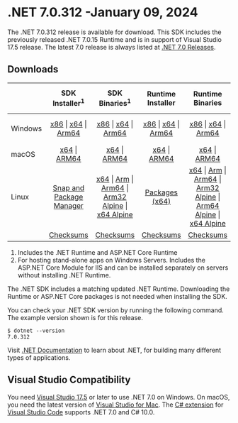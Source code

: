 # .NET 7.0.312 -January 09, 2024

The .NET 7.0.312 release is available for download. This SDK includes the previously released .NET 7.0.15 Runtime and is in support of Visual Studio 17.5 release. The latest 7.0 release is always listed at [.NET 7.0 Releases](../README.md).

## Downloads

|           | SDK Installer<sup>1</sup>                        | SDK Binaries<sup>1</sup>                 | Runtime Installer                                        | Runtime Binaries                                 | ASP.NET Core Runtime           |Windows Desktop Runtime          |
| --------- | :------------------------------------------:     | :----------------------:                 | :---------------------------:                            | :-------------------------:                      | :-----------------:            | :-----------------:            |
| Windows   | [x86][dotnet-sdk-win-x86.exe] \| [x64][dotnet-sdk-win-x64.exe] \| [Arm64][dotnet-sdk-win-arm64.exe] | [x86][dotnet-sdk-win-x86.zip] \| [x64][dotnet-sdk-win-x64.zip] \|  [Arm64][dotnet-sdk-win-arm64.zip] | [x86][dotnet-runtime-win-x86.exe] \| [x64][dotnet-runtime-win-x64.exe] \| [Arm64][dotnet-runtime-win-arm64.exe] | [x86][dotnet-runtime-win-x86.zip] \| [x64][dotnet-runtime-win-x64.zip] \| [Arm64][dotnet-runtime-win-arm64.zip] | [x86][aspnetcore-runtime-win-x86.exe] \| [x64][aspnetcore-runtime-win-x64.exe] \|<br/> [Hosting Bundle][dotnet-hosting-win.exe]<sup>2</sup> | [x86][windowsdesktop-runtime-win-x86.exe] \| [x64][windowsdesktop-runtime-win-x64.exe] \| [Arm64][windowsdesktop-runtime-win-arm64.exe] |
| macOS     | [x64][dotnet-sdk-osx-x64.pkg] \| [ARM64][dotnet-sdk-osx-arm64.pkg] | [x64][dotnet-sdk-osx-x64.tar.gz] \| [ARM64][dotnet-sdk-osx-arm64.tar.gz]  | [x64][dotnet-runtime-osx-x64.pkg] \| [ARM64][dotnet-runtime-osx-arm64.pkg] | [x64][dotnet-runtime-osx-x64.tar.gz] \| [ARM64][dotnet-runtime-osx-arm64.tar.gz]| [x64][aspnetcore-runtime-osx-x64.tar.gz] \| [ARM64][aspnetcore-runtime-osx-arm64.tar.gz] | - |<sup>1</sup>
| Linux     |  [Snap and Package Manager](../install-linux.md)  | [x64][dotnet-sdk-linux-x64.tar.gz] \| [Arm][dotnet-sdk-linux-arm.tar.gz]  \| [Arm64][dotnet-sdk-linux-arm64.tar.gz] \| [Arm32 Alpine][dotnet-sdk-linux-musl-arm.tar.gz]  \| [x64 Alpine][dotnet-sdk-linux-musl-x64.tar.gz] | [Packages (x64)][linux-packages] | [x64][dotnet-runtime-linux-x64.tar.gz] \| [Arm][dotnet-runtime-linux-arm.tar.gz] \| [Arm64][dotnet-runtime-linux-arm64.tar.gz] \| [Arm32 Alpine][dotnet-runtime-linux-musl-arm.tar.gz] \| [Arm64 Alpine][dotnet-runtime-linux-musl-arm64.tar.gz] \| [x64 Alpine][dotnet-runtime-linux-musl-x64.tar.gz]  | [x64][aspnetcore-runtime-linux-x64.tar.gz]<sup>1</sup>  \| [Arm][aspnetcore-runtime-linux-arm.tar.gz]<sup>1</sup> \| [Arm64][aspnetcore-runtime-linux-arm64.tar.gz]<sup>1</sup> \| [x64 Alpine][aspnetcore-runtime-linux-musl-x64.tar.gz] | - | <sup>1</sup> |
|  | [Checksums][checksums-sdk]                             | [Checksums][checksums-sdk]                                      | [Checksums][checksums-runtime]                             | [Checksums][checksums-runtime]  | [Checksums][checksums-runtime]  | [Checksums][checksums-runtime]

1. Includes the .NET Runtime and ASP.NET Core Runtime
2. For hosting stand-alone apps on Windows Servers. Includes the ASP.NET Core Module for IIS and can be installed separately on servers without installing .NET Runtime.

The .NET SDK includes a matching updated .NET Runtime. Downloading the Runtime or ASP.NET Core packages is not needed when installing the SDK.

You can check your .NET SDK version by running the following command. The example version shown is for this release.

```console
$ dotnet --version
7.0.312
```
Visit [.NET Documentation](https://learn.microsoft.com/dotnet/) to learn about .NET, for building many different types of applications.

## Visual Studio Compatibility

You need [Visual Studio 17.5](https://visualstudio.microsoft.com) or later to use .NET 7.0 on Windows. On macOS, you need the latest version of [Visual Studio for Mac](https://visualstudio.microsoft.com/vs/mac/). The [C# extension](https://code.visualstudio.com/docs/languages/dotnet) for [Visual Studio Code](https://code.visualstudio.com/) supports .NET 7.0 and C# 10.0.

[blob-runtime]: https://dotnetcli.blob.core.windows.net/dotnet/Runtime/
[blob-sdk]: https://dotnetcli.blob.core.windows.net/dotnet/Sdk/
[release-notes]: https://github.com/dotnet/core/blob/main/release-notes/7.0/7.0.15/7.0.312.md

[checksums-runtime]: https://dotnetcli.blob.core.windows.net/dotnet/checksums/7.0.15-sha.txt
[checksums-sdk]: https://dotnetcli.blob.core.windows.net/dotnet/checksums/7.0.15-sha.txt

[linux-install]: https://learn.microsoft.com/dotnet/core/install/linux
[linux-setup]: https://github.com/dotnet/core/blob/main/Documentation/linux-setup.md

[dotnet-blog]:  https://devblogs.microsoft.com/dotnet/september-2023-updates/
[aspnet-blog]: https://devblogs.microsoft.com/dotnet/announcing-asp-net-core-in-net-7/
[maui-blog]: https://devblogs.microsoft.com/dotnet/update-on-dotnet-maui/

[linux-packages]: ../install-linux.md




[//]: # ( Runtime 7.0.15)
[dotnet-runtime-linux-arm.tar.gz]: https://download.visualstudio.microsoft.com/download/pr/9ef5357d-ad9e-43aa-9d81-d8e9a6406422/8cb59b6315036a8101ce55070085c8e3/dotnet-runtime-7.0.15-linux-arm.tar.gz
[dotnet-runtime-linux-arm64.tar.gz]: https://download.visualstudio.microsoft.com/download/pr/854685e1-521f-4784-8a6a-b49307a3a4a7/6079b3613f0a297df59ab563e31074bc/dotnet-runtime-7.0.15-linux-arm64.tar.gz
[dotnet-runtime-linux-musl-arm.tar.gz]: https://download.visualstudio.microsoft.com/download/pr/55be6919-7a8a-4f04-9d31-61b49edfa6f5/d399d5aac17012a886371687c2c7b0e7/dotnet-runtime-7.0.15-linux-musl-arm.tar.gz
[dotnet-runtime-linux-musl-arm64.tar.gz]: https://download.visualstudio.microsoft.com/download/pr/100ac9c5-da50-440d-b68e-5d98303c0c26/363e1d249c51851cb3ce04700c35b10c/dotnet-runtime-7.0.15-linux-musl-arm64.tar.gz
[dotnet-runtime-linux-musl-x64.tar.gz]: https://download.visualstudio.microsoft.com/download/pr/16fa38b7-7c0d-41a4-9ec4-2a63827656bf/9ef88902b9e4b73da9ec3ce3725b3739/dotnet-runtime-7.0.15-linux-musl-x64.tar.gz
[dotnet-runtime-linux-x64.tar.gz]: https://download.visualstudio.microsoft.com/download/pr/921a24a1-0a7c-4100-b72e-f948ff3b4614/1cf0fe858e6d42bf1ef88d775fd8d865/dotnet-runtime-7.0.15-linux-x64.tar.gz
[dotnet-runtime-osx-arm64.pkg]: https://download.visualstudio.microsoft.com/download/pr/134ce5f1-44b3-47fd-9705-6b99524ba4d7/bbe5dd32e431ec92fa48250757851ac0/dotnet-runtime-7.0.15-osx-arm64.pkg
[dotnet-runtime-osx-arm64.tar.gz]: https://download.visualstudio.microsoft.com/download/pr/44fec9e2-bcd6-460f-b1a9-0e8dfddc98fa/06bcccde9a49279d460d2862f54af404/dotnet-runtime-7.0.15-osx-arm64.tar.gz
[dotnet-runtime-osx-x64.pkg]: https://download.visualstudio.microsoft.com/download/pr/d5c938a1-9fd8-4681-814d-3af7b861445c/ff570d04e8ab27c3aa942a86bdc1c896/dotnet-runtime-7.0.15-osx-x64.pkg
[dotnet-runtime-osx-x64.tar.gz]: https://download.visualstudio.microsoft.com/download/pr/f10c8029-961d-4c91-922e-d81eceda9434/004a62489c01ae2a41ac7ec1aba2eec7/dotnet-runtime-7.0.15-osx-x64.tar.gz
[dotnet-runtime-win-arm64.exe]: https://download.visualstudio.microsoft.com/download/pr/2c5a4ec4-82c9-4097-a0f2-c3a3b9cd8a87/52e93e1955b8ebc0d6d2f59a441ae6c5/dotnet-runtime-7.0.15-win-arm64.exe
[dotnet-runtime-win-arm64.zip]: https://download.visualstudio.microsoft.com/download/pr/2ff84fae-a5bf-4c87-9f32-b986b1811112/e1a34d3dc5d7bae3df00f01ff57544e0/dotnet-runtime-7.0.15-win-arm64.zip
[dotnet-runtime-win-x64.exe]: https://download.visualstudio.microsoft.com/download/pr/83b58670-c0ea-4442-ad35-beb5009f5396/bcf1e10f57dbeea2f46490430abf6882/dotnet-runtime-7.0.15-win-x64.exe
[dotnet-runtime-win-x64.zip]: https://download.visualstudio.microsoft.com/download/pr/b5ed1321-d9fd-41aa-aa75-c26edf0b0e6b/0818675fe18a1f566cb3eff2d040b959/dotnet-runtime-7.0.15-win-x64.zip
[dotnet-runtime-win-x86.exe]: https://download.visualstudio.microsoft.com/download/pr/a0b41d8a-5de8-4dbc-b72b-6c52edf5727e/0b9b3b50a325c1b82ec17a5b63e92ea2/dotnet-runtime-7.0.15-win-x86.exe
[dotnet-runtime-win-x86.zip]: https://download.visualstudio.microsoft.com/download/pr/1effd491-0dbe-4669-be8f-401405447705/0480e379b6bc5fbd5e68f6d3f23fbeda/dotnet-runtime-7.0.15-win-x86.zip

[//]: # ( WindowsDesktop 7.0.15)
[windowsdesktop-runtime-win-arm64.exe]: https://download.visualstudio.microsoft.com/download/pr/b72d5361-0d95-4021-b5fc-ea1e39607561/e19ce3af776d3cfe023a3dc1ea1153e9/windowsdesktop-runtime-7.0.15-win-arm64.exe
[windowsdesktop-runtime-win-arm64.zip]: https://download.visualstudio.microsoft.com/download/pr/d26095de-d472-4f8d-b6e0-1396772637e3/6523e70f33c2ef336b34fde35cbc007d/windowsdesktop-runtime-7.0.15-win-arm64.zip
[windowsdesktop-runtime-win-x64.exe]: https://download.visualstudio.microsoft.com/download/pr/00f765dd-f009-41b4-921f-bee1273f3638/3cb6ac95b2aa7eeb272c6179d56fd036/windowsdesktop-runtime-7.0.15-win-x64.exe
[windowsdesktop-runtime-win-x64.zip]: https://download.visualstudio.microsoft.com/download/pr/063934b0-1ea6-4b08-8783-cbf9ec0e656f/2e1b514c1f690dd1bc1bbaacc99b54a1/windowsdesktop-runtime-7.0.15-win-x64.zip
[windowsdesktop-runtime-win-x86.exe]: https://download.visualstudio.microsoft.com/download/pr/fd3675e7-91e6-4fce-9c77-9336a4973e42/e970987509babd919e8ea29309054c8c/windowsdesktop-runtime-7.0.15-win-x86.exe
[windowsdesktop-runtime-win-x86.zip]: https://download.visualstudio.microsoft.com/download/pr/1d62add1-6310-403a-b486-ae9fec44c282/e6cb984eecfec122dd80558d99ee6cb7/windowsdesktop-runtime-7.0.15-win-x86.zip

[//]: # ( ASP 7.0.15)
[aspnetcore-runtime-linux-arm.tar.gz]: https://download.visualstudio.microsoft.com/download/pr/4417e578-9a22-4273-9a15-d4f67887ea51/58689d63082664983b3f6b9ed2058566/aspnetcore-runtime-7.0.15-linux-arm.tar.gz
[aspnetcore-runtime-linux-arm64.tar.gz]: https://download.visualstudio.microsoft.com/download/pr/fed5ac78-3c8f-4eb9-bc13-2df4e97d01e1/3125fd43ab4eaf0e3304839295bf4bfd/aspnetcore-runtime-7.0.15-linux-arm64.tar.gz
[aspnetcore-runtime-linux-musl-arm.tar.gz]: https://download.visualstudio.microsoft.com/download/pr/11f03408-dfd1-400a-acf1-18f668d022b8/304208efdd75bb9eb7e76e31760dfeb6/aspnetcore-runtime-7.0.15-linux-musl-arm.tar.gz
[aspnetcore-runtime-linux-musl-arm64.tar.gz]: https://download.visualstudio.microsoft.com/download/pr/4a5cb329-1822-4d80-9967-11fba08b62ae/d15c0a8194e65c11394ad3083536dd31/aspnetcore-runtime-7.0.15-linux-musl-arm64.tar.gz
[aspnetcore-runtime-linux-musl-x64.tar.gz]: https://download.visualstudio.microsoft.com/download/pr/d1874735-65d1-4074-b592-2724cdf8f52d/cc7990db68c7a30ba3febcef910bfcdc/aspnetcore-runtime-7.0.15-linux-musl-x64.tar.gz
[aspnetcore-runtime-linux-x64.tar.gz]: https://download.visualstudio.microsoft.com/download/pr/30cb8b2d-ee36-421b-90d0-6650bf5180ad/9e2dff64d0134c46b74eafcad1bb658d/aspnetcore-runtime-7.0.15-linux-x64.tar.gz
[aspnetcore-runtime-osx-arm64.tar.gz]: https://download.visualstudio.microsoft.com/download/pr/478d989b-d381-448d-be80-f81c5ec93014/9a7b49e5a2c0720e290d19a9447984cc/aspnetcore-runtime-7.0.15-osx-arm64.tar.gz
[aspnetcore-runtime-osx-x64.tar.gz]: https://download.visualstudio.microsoft.com/download/pr/1d44c976-5d7e-441c-aaf2-1b43b95131cc/b9f0c5a91fceb7fd47c76a7097c75c78/aspnetcore-runtime-7.0.15-osx-x64.tar.gz
[aspnetcore-runtime-win-arm64.zip]: https://download.visualstudio.microsoft.com/download/pr/c0f97d9a-ac83-4725-a4b5-3348315979f6/bba379c56b3f7fe8bb19045982b28c92/aspnetcore-runtime-7.0.15-win-arm64.zip
[aspnetcore-runtime-win-x64.exe]: https://download.visualstudio.microsoft.com/download/pr/af20f5ce-cdf2-469c-ae29-20731dbdb49c/d9c568ae0fb44b91778aa74f6431f041/aspnetcore-runtime-7.0.15-win-x64.exe
[aspnetcore-runtime-win-x64.zip]: https://download.visualstudio.microsoft.com/download/pr/1c1d5f0b-f967-410b-bfc6-2f3b5dff1774/be0ba8e4cf4660ce01da77a9038ff9d8/aspnetcore-runtime-7.0.15-win-x64.zip
[aspnetcore-runtime-win-x86.exe]: https://download.visualstudio.microsoft.com/download/pr/23a3ba62-0a1a-4602-8ff9-003b33c52728/c221ac946c2a13484f5df1b655e96e26/aspnetcore-runtime-7.0.15-win-x86.exe
[aspnetcore-runtime-win-x86.zip]: https://download.visualstudio.microsoft.com/download/pr/67ea8710-5746-41cb-915b-20fb8b59cbaf/87ba569c8652540f1558ff839c1b8cfc/aspnetcore-runtime-7.0.15-win-x86.zip
[dotnet-hosting-win.exe]: https://download.visualstudio.microsoft.com/download/pr/5622bbdd-9184-4dcc-8ea6-7a7f1ce9de74/57103ffa6a60fb2db059d621165ef4b6/dotnet-hosting-7.0.15-win.exe

[//]: # ( SDK 7.0.312)
[dotnet-sdk-linux-arm.tar.gz]: https://download.visualstudio.microsoft.com/download/pr/04977587-b4c8-4c2c-b20c-32eafd036f3b/b7e4fe88b5cb5b1a468ed2402bcc3f2c/dotnet-sdk-7.0.312-linux-arm.tar.gz
[dotnet-sdk-linux-arm64.tar.gz]: https://download.visualstudio.microsoft.com/download/pr/8d281ed9-ee2a-43be-8d44-05cbe50e5f15/64abafcf34c31c638d8df7cb5e5e63fb/dotnet-sdk-7.0.312-linux-arm64.tar.gz
[dotnet-sdk-linux-musl-arm.tar.gz]: https://download.visualstudio.microsoft.com/download/pr/175dff28-eeab-4dba-b851-b642be4aa5d0/f39b28967320879a015a660b2dc51618/dotnet-sdk-7.0.312-linux-musl-arm.tar.gz
[dotnet-sdk-linux-musl-arm64.tar.gz]: https://download.visualstudio.microsoft.com/download/pr/f24f4a68-040e-4cef-ae66-b3b1ad95e504/ad747725828c2317aa4d3d81814a362f/dotnet-sdk-7.0.312-linux-musl-arm64.tar.gz
[dotnet-sdk-linux-musl-x64.tar.gz]: https://download.visualstudio.microsoft.com/download/pr/ca925bc0-a081-4775-b018-5c8d9a279d7d/86a05abb1e9046375230dae657286f94/dotnet-sdk-7.0.312-linux-musl-x64.tar.gz
[dotnet-sdk-linux-x64.tar.gz]: https://download.visualstudio.microsoft.com/download/pr/efd0d4d1-31c3-4639-8377-d0aaa8fb156d/938c9cf0d58ee73be251848e96c43378/dotnet-sdk-7.0.312-linux-x64.tar.gz
[dotnet-sdk-osx-arm64.pkg]: https://download.visualstudio.microsoft.com/download/pr/0b20d40e-43f6-49a8-8e60-a5a2f02735c5/1355f0135616c05488b0d64d54d883c7/dotnet-sdk-7.0.312-osx-arm64.pkg
[dotnet-sdk-osx-arm64.tar.gz]: https://download.visualstudio.microsoft.com/download/pr/35405023-7383-45d1-87bd-3f60dacac5f3/65a9b2a9f9cc2da877b6817725010930/dotnet-sdk-7.0.312-osx-arm64.tar.gz
[dotnet-sdk-osx-x64.pkg]: https://download.visualstudio.microsoft.com/download/pr/635c0000-7946-47dc-856a-63e8aabe6fbf/8b4954c648e9d9f33473a61770b5325f/dotnet-sdk-7.0.312-osx-x64.pkg
[dotnet-sdk-osx-x64.tar.gz]: https://download.visualstudio.microsoft.com/download/pr/7b50ce00-bf18-457c-aabd-0ef5dcfe9e6f/fe98dcbfaca73b37f2161c997dc70b4d/dotnet-sdk-7.0.312-osx-x64.tar.gz
[dotnet-sdk-win-arm64.exe]: https://download.visualstudio.microsoft.com/download/pr/e29ba827-7622-4a10-ab7e-c19998ce4eef/88d7a17256c0dfa0c2f1a33cf296e9b6/dotnet-sdk-7.0.312-win-arm64.exe
[dotnet-sdk-win-arm64.zip]: https://download.visualstudio.microsoft.com/download/pr/ea9c16c0-7f4a-42f9-b4e6-b79469eb6838/166c350dc6a3d6fee4a9b1df0793140e/dotnet-sdk-7.0.312-win-arm64.zip
[dotnet-sdk-win-x64.exe]: https://download.visualstudio.microsoft.com/download/pr/c37509bb-b708-45e7-970e-35c12bbd4d93/2e6b39aa8658e7acf29540798060b731/dotnet-sdk-7.0.312-win-x64.exe
[dotnet-sdk-win-x64.zip]: https://download.visualstudio.microsoft.com/download/pr/6c9a7914-cfa8-4cea-9a6d-6ee019866064/9432f0b5c0763cea78328bab09b93893/dotnet-sdk-7.0.312-win-x64.zip
[dotnet-sdk-win-x86.exe]: https://download.visualstudio.microsoft.com/download/pr/b8988c2b-ba27-4c7d-bf2b-d55008c5dba1/803acfb50916bcdb2ecd057e47e8af3c/dotnet-sdk-7.0.312-win-x86.exe
[dotnet-sdk-win-x86.zip]: https://download.visualstudio.microsoft.com/download/pr/b17b0876-fde0-4824-bb4b-b8585d6b861e/d8e05a5c9c8bc02ad696e5f166d222ab/dotnet-sdk-7.0.312-win-x86.zip